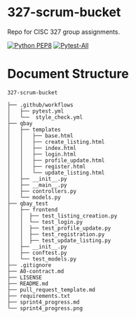 # 327-scrum-bucket
Repo for CISC 327 group assignments.

[![Python PEP8](https://github.com/Ensaurus/327-scrum-bucket/actions/workflows/style_check.yml/badge.svg?branch=main)](https://github.com/Ensaurus/327-scrum-bucket/actions/workflows/style_check.yml)
[![Pytest-All](https://github.com/Ensaurus/327-scrum-bucket/actions/workflows/pytest.yml/badge.svg)](https://github.com/Ensaurus/327-scrum-bucket/actions/workflows/pytest.yml)

#  **Document Structure**
```
327-scrum-bucket

├── .github/workflows
│   ├── pytest.yml
│   └──  style_check.yml
├── qbay
│   ├── templates
│   │   ├── base.html
│   │   ├── create_listing.html
│   │   ├── index.html
│   │   ├── login.html
│   │   ├── profile_update.html
│   │   ├── register.html
│   │   └── update_listing.html
│   ├── __init__.py
│   ├── __main__.py
│   ├── controllers.py
│   └── models.py
├── qbay_test
│   ├── frontend
│   │  ├── test_listing_creation.py
│   │  └── test_login.py
│   │  ├── test_profile_update.py
│   │  ├── test_registration.py
│   │  ├── test_update_listing.py
│   ├── __init__.py
│   ├── conftest.py
│   └── test_models.py
├── .gitignore
├── A0-contract.md
├── LISENSE
├── README.md
├── pull_request_template.md
├── requirements.txt
├── sprint4_progress.md
└── sprint4_progress.png
```
